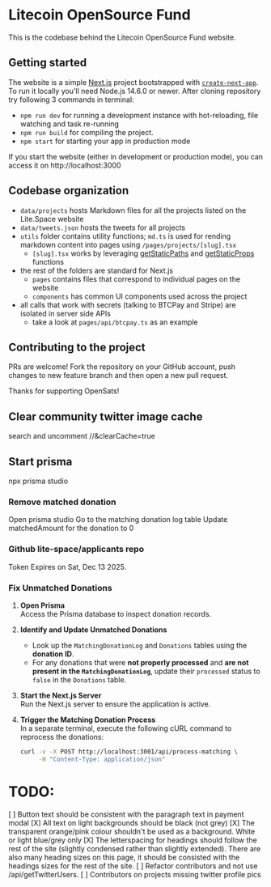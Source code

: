 # Litecoin OpenSource Fund

This is the codebase behind the Litecoin OpenSource Fund website.

## Getting started

The website is a simple [Next.js](https://nextjs.org/) project bootstrapped with [`create-next-app`](https://github.com/vercel/next.js/tree/canary/packages/create-next-app). To run it locally you'll need Node.js 14.6.0 or newer. After cloning repository try following 3 commands in terminal:

- `npm run dev` for running a development instance with hot-reloading, file watching and task re-running
- `npm run build` for compiling the project.
- `npm start` for starting your app in production mode

If you start the website (either in development or production mode), you can access it on http://localhost:3000

## Codebase organization

- `data/projects` hosts Markdown files for all the projects listed on the Lite.Space website
- `data/tweets.json` hosts the tweets for all projects
- `utils` folder contains utility functions; `md.ts` is used for rending markdown content into pages using `/pages/projects/[slug].tsx`
  - `[slug].tsx` works by leveraging [getStaticPaths](https://nextjs.org/docs/basic-features/data-fetching/get-static-paths) and [getStaticProps](https://nextjs.org/docs/basic-features/data-fetching/get-static-props) functions
- the rest of the folders are standard for Next.js
  - `pages` contains files that correspond to individual pages on the website
  - `components` has common UI components used across the project
- all calls that work with secrets (talking to BTCPay and Stripe) are isolated in server side APIs
  - take a look at `pages/api/btcpay.ts` as an example

## Contributing to the project

PRs are welcome! Fork the repository on your GitHub account, push changes to new feature branch and then open a new pull request.

Thanks for supporting OpenSats!

## Clear community twitter image cache

search and uncomment //&clearCache=true

## Start prisma

npx prisma studio

### Remove matched donation

Open prisma studio
Go to the matching donation log table
Update matchedAmount for the donation to 0

### Github lite-space/applicants repo

Token Expires on Sat, Dec 13 2025.

### Fix Unmatched Donations

1. **Open Prisma**  
   Access the Prisma database to inspect donation records.

2. **Identify and Update Unmatched Donations**

   - Look up the `MatchingDonationLog` and `Donations` tables using the **donation ID**.
   - For any donations that were **not properly processed** and **are not present in the `MatchingDonationLog`**, update their `processed` status to `false` in the `Donations` table.

3. **Start the Next.js Server**  
   Run the Next.js server to ensure the application is active.

4. **Trigger the Matching Donation Process**  
   In a separate terminal, execute the following cURL command to reprocess the donations:

   ```sh
   curl -v -X POST http://localhost:3001/api/process-matching \
        -H "Content-Type: application/json"
   ```

# TODO:

[ ] Button text should be consistent with the paragraph text in payment modal
[X] All text on light backgrounds should be black (not grey)
[X] The transparent orange/pink colour shouldn't be used as a background. White or light blue/grey only
[X] The letterspacing for headings should follow the rest of the site (slightly condensed rather than slightly extended). There are also many heading sizes on this page, it should be consisted with the headings sizes for the rest of the site.
[ ] Refactor contributors and not use /api/getTwitterUsers.
[ ] Contributors on projects missing twitter profile pics
